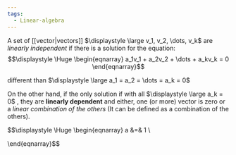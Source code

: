 ```yaml
---
tags:
  - Linear-algebra
---
```

A set of [[vector|vectors]] $\displaystyle \large v_1, v_2, \dots, v_k$ are *linearly independent* if there is a solution for the equation:
$$\displaystyle \Huge \begin{eqnarray} 
a_1v_1 +
a_2v_2 +
\dots +
a_kv_k = 0
\end{eqnarray}$$

different than $\displaystyle \large a_1 = a_2 = \dots = a_k = 0$

On the other hand, if the only solution if with all $\displaystyle \large a_k = 0$ , they are **linearly dependent** and either, one (or more) vector is zero or a *linear combination of the others* (It can be defined as a combination of the others).

$$\displaystyle \Huge \begin{eqnarray} 
a &=& 1 \\

\end{eqnarray}$$